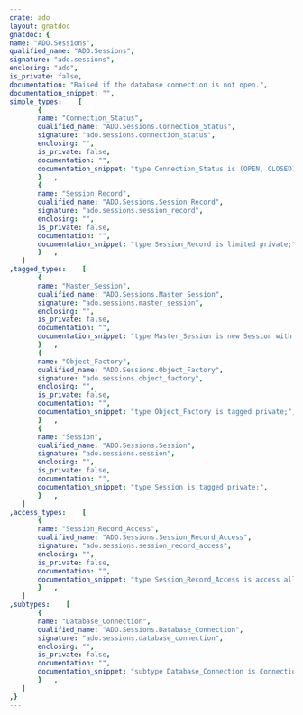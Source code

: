 ```yaml
---
crate: ado
layout: gnatdoc
gnatdoc: {
name: "ADO.Sessions",
qualified_name: "ADO.Sessions",
signature: "ado.sessions",
enclosing: "ado",
is_private: false,
documentation: "Raised if the database connection is not open.",
documentation_snippet: "",
simple_types:    [
       {
       name: "Connection_Status",
       qualified_name: "ADO.Sessions.Connection_Status",
       signature: "ado.sessions.connection_status",
       enclosing: "",
       is_private: false,
       documentation: "",
       documentation_snippet: "type Connection_Status is (OPEN, CLOSED);",
       }   ,
       {
       name: "Session_Record",
       qualified_name: "ADO.Sessions.Session_Record",
       signature: "ado.sessions.session_record",
       enclosing: "",
       is_private: false,
       documentation: "",
       documentation_snippet: "type Session_Record is limited private;",
       }   ,
   ]
,tagged_types:    [
       {
       name: "Master_Session",
       qualified_name: "ADO.Sessions.Master_Session",
       signature: "ado.sessions.master_session",
       enclosing: "",
       is_private: false,
       documentation: "",
       documentation_snippet: "type Master_Session is new Session with private;",
       }   ,
       {
       name: "Object_Factory",
       qualified_name: "ADO.Sessions.Object_Factory",
       signature: "ado.sessions.object_factory",
       enclosing: "",
       is_private: false,
       documentation: "",
       documentation_snippet: "type Object_Factory is tagged private;",
       }   ,
       {
       name: "Session",
       qualified_name: "ADO.Sessions.Session",
       signature: "ado.sessions.session",
       enclosing: "",
       is_private: false,
       documentation: "",
       documentation_snippet: "type Session is tagged private;",
       }   ,
   ]
,access_types:    [
       {
       name: "Session_Record_Access",
       qualified_name: "ADO.Sessions.Session_Record_Access",
       signature: "ado.sessions.session_record_access",
       enclosing: "",
       is_private: false,
       documentation: "",
       documentation_snippet: "type Session_Record_Access is access all Session_Record;",
       }   ,
   ]
,subtypes:    [
       {
       name: "Database_Connection",
       qualified_name: "ADO.Sessions.Database_Connection",
       signature: "ado.sessions.database_connection",
       enclosing: "",
       is_private: false,
       documentation: "",
       documentation_snippet: "subtype Database_Connection is Connections.Database_Connection;",
       }   ,
   ]
,}
---
```


